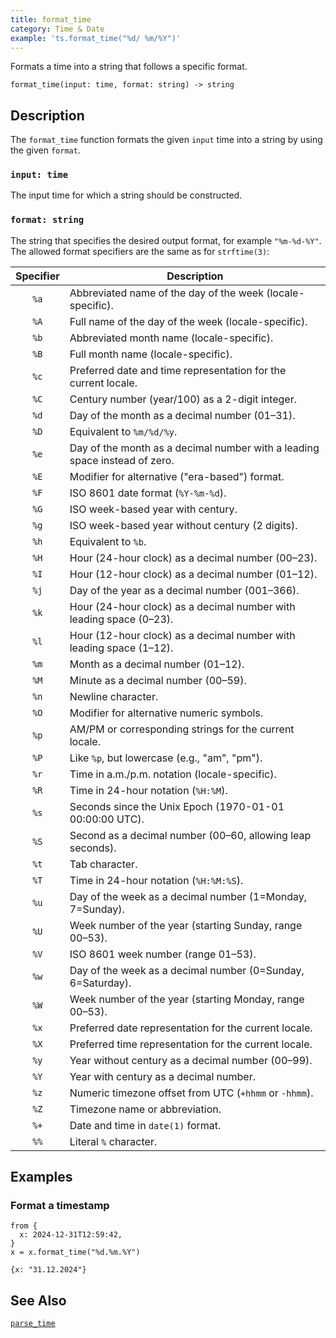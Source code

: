 ```yaml
---
title: format_time
category: Time & Date
example: 'ts.format_time("%d/ %m/%Y")'
---
```

Formats a time into a string that follows a specific format.

```tql
format_time(input: time, format: string) -> string
```

## Description

The `format_time` function formats the given `input` time into a string by using the given `format`.

### `input: time`

The input time for which a string should be constructed.

### `format: string`

The string that specifies the desired output format, for example `"%m-%d-%Y"`. The
allowed format specifiers are the same as for `strftime(3)`:

| Specifier | Description |
|:---------:|-------------|
| `%a`      | Abbreviated name of the day of the week (locale-specific).
| `%A`      | Full name of the day of the week (locale-specific).
| `%b`      | Abbreviated month name (locale-specific).
| `%B`      | Full month name (locale-specific).
| `%c`      | Preferred date and time representation for the current locale.
| `%C`      | Century number (year/100) as a 2-digit integer.
| `%d`      | Day of the month as a decimal number (01–31).
| `%D`      | Equivalent to `%m/%d/%y`.
| `%e`      | Day of the month as a decimal number with a leading space instead of zero.
| `%E`      | Modifier for alternative ("era-based") format.
| `%F`      | ISO 8601 date format (`%Y-%m-%d`).
| `%G`      | ISO week-based year with century.
| `%g`      | ISO week-based year without century (2 digits).
| `%h`      | Equivalent to `%b`.
| `%H`      | Hour (24-hour clock) as a decimal number (00–23).
| `%I`      | Hour (12-hour clock) as a decimal number (01–12).
| `%j`      | Day of the year as a decimal number (001–366).
| `%k`      | Hour (24-hour clock) as a decimal number with leading space (0–23).
| `%l`      | Hour (12-hour clock) as a decimal number with leading space (1–12).
| `%m`      | Month as a decimal number (01–12).
| `%M`      | Minute as a decimal number (00–59).
| `%n`      | Newline character.
| `%O`      | Modifier for alternative numeric symbols.
| `%p`      | AM/PM or corresponding strings for the current locale.
| `%P`      | Like `%p`, but lowercase (e.g., "am", "pm").
| `%r`      | Time in a.m./p.m. notation (locale-specific).
| `%R`      | Time in 24-hour notation (`%H:%M`).
| `%s`      | Seconds since the Unix Epoch (1970-01-01 00:00:00 UTC).
| `%S`      | Second as a decimal number (00–60, allowing leap seconds).
| `%t`      | Tab character.
| `%T`      | Time in 24-hour notation (`%H:%M:%S`).
| `%u`      | Day of the week as a decimal number (1=Monday, 7=Sunday).
| `%U`      | Week number of the year (starting Sunday, range 00–53).
| `%V`      | ISO 8601 week number (range 01–53).
| `%w`      | Day of the week as a decimal number (0=Sunday, 6=Saturday).
| `%W`      | Week number of the year (starting Monday, range 00–53).
| `%x`      | Preferred date representation for the current locale.
| `%X`      | Preferred time representation for the current locale.
| `%y`      | Year without century as a decimal number (00–99).
| `%Y`      | Year with century as a decimal number.
| `%z`      | Numeric timezone offset from UTC (`+hhmm` or `-hhmm`).
| `%Z`      | Timezone name or abbreviation.
| `%+`      | Date and time in `date(1)` format.
| `%%`      | Literal `%` character.

## Examples

### Format a timestamp

```tql
from {
  x: 2024-12-31T12:59:42,
}
x = x.format_time("%d.%m.%Y")
```

```tql
{x: "31.12.2024"}
```

## See Also

[`parse_time`](/reference/functions/parse_time)
